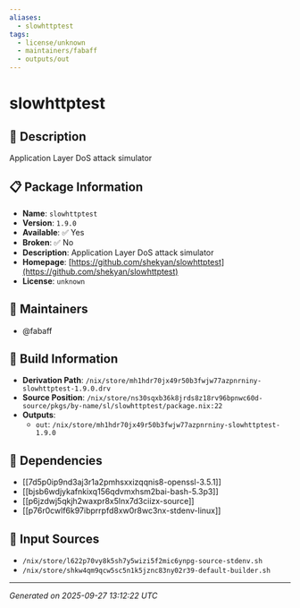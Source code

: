 ```yaml
---
aliases:
  - slowhttptest
tags:
  - license/unknown
  - maintainers/fabaff
  - outputs/out
---
```


# slowhttptest

## 📝 Description

Application Layer DoS attack simulator

## 📋 Package Information

- **Name**: `slowhttptest`
- **Version**: `1.9.0`
- **Available**: ✅ Yes
- **Broken**: ✅ No
- **Description**: Application Layer DoS attack simulator
- **Homepage**: [https://github.com/shekyan/slowhttptest](https://github.com/shekyan/slowhttptest)
- **License**: `unknown`
## 👥 Maintainers

- @fabaff


## 🔧 Build Information

- **Derivation Path**: `/nix/store/mh1hdr70jx49r50b3fwjw77azpnrniny-slowhttptest-1.9.0.drv`
- **Source Position**: `/nix/store/ns30sqxb36k8jrds8z18rv96bpnwc60d-source/pkgs/by-name/sl/slowhttptest/package.nix:22`
- **Outputs**:
  - `out`:  `/nix/store/mh1hdr70jx49r50b3fwjw77azpnrniny-slowhttptest-1.9.0`

## 🔗 Dependencies

- [[7d5p0ip9nd3aj3r1a2pmhsxxizqqnis8-openssl-3.5.1]]
- [[bjsb6wdjykafnkixq156qdvmxhsm2bai-bash-5.3p3]]
- [[p6jzdwj5qkjh2waxpr8x5lnx7d3ciizx-source]]
- [[p76r0cwlf6k97ibprrpfd8xw0r8wc3nx-stdenv-linux]]

## 📁 Input Sources

- `/nix/store/l622p70vy8k5sh7y5wizi5f2mic6ynpg-source-stdenv.sh`
- `/nix/store/shkw4qm9qcw5sc5n1k5jznc83ny02r39-default-builder.sh`

---
*Generated on 2025-09-27 13:12:22 UTC*
